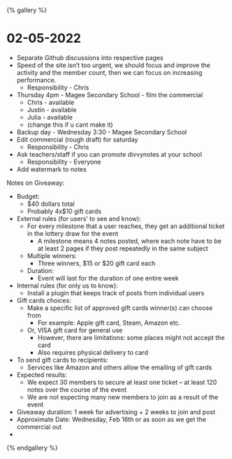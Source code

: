{% gallery %}

# 02-05-2022


* Separate Github discussions into respective pages
* Speed of the site isn’t too urgent, we should focus and improve the activity and the member count, then we can focus on increasing performance.
    * Responsibility - Chris
* Thursday 4pm - Magee Secondary School - film the commercial
    * Chris - available
    * Justin - available
    * Julia - available
    * (change this if u cant make it)
* Backup day - Wednesday 3:30 - Magee Secondary School 
* Edit commercial (rough draft) for saturday
    * Responsibility - Chris
* Ask teachers/staff if you can promote divvynotes at your school
    * Responsibility - Everyone
* Add watermark to notes

Notes on Giveaway:



* Budget:
    * $40 dollars total
    * Probably 4x$10 gift cards
* External rules (for users’ to see and know):
    * For every milestone that a user reaches, they get an additional ticket in the lottery draw for the event
        * A milestone means 4 notes posted, where each note have to be at least 2 pages if they post repeatedly in the same subject
    * Multiple winners:
        * Three winners, $15 or $20 gift card each
    * Duration:
        * Event will last for the duration of one entire week
* Internal rules (for only us to know):
    * Install a plugin that keeps track of posts from individual users
* Gift cards choices:
    * Make a specific list of approved gift cards winner(s) can choose from
        * For example: Apple gift card, Steam, Amazon etc.
    * Or, VISA gift card for general use
        * However, there are limitations: some places might not accept the card
        * Also requires physical delivery to card
* To send gift cards to recipients:
    * Services like Amazon and others allow the emailing of gift cards
* Expected results:
    * We expect 30 members to secure at least one ticket – at least 120 notes over the course of the event
    * We are not expecting many new members to join as a result of the event
* Giveaway duration: 1 week for advertising + 2 weeks to join and post
* Approximate Date: Wednesday, Feb 16th or as soon as we get the commercial out
* 

{% endgallery %}